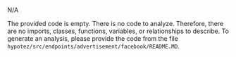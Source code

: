 ```
```

**<algorithm>**

N/A

**<explanation>**

The provided code is empty.  There is no code to analyze.  Therefore, there are no imports, classes, functions, variables, or relationships to describe.  To generate an analysis, please provide the code from the file `hypotez/src/endpoints/advertisement/facebook/README.MD`.